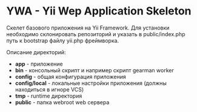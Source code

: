 YWA - Yii Wep Application Skeleton
==================================

Скелет базового приложения на Yii Framework.
Для установки необходимо склонировать репозиторий и указать в public/index.php путь к bootstrap файлу yii.php фреймворка.

Описание директорий:
* **app** - приложение
* **bin** - консольный скрипт и например скрипт gearman worker
* **config** - общая конфигурация приложения
* **config/local** - локальные настройки приложения (должны находиться в игноре VCS)
* **tmp** - runtime директория
* **public** - папка webroot web сервера
